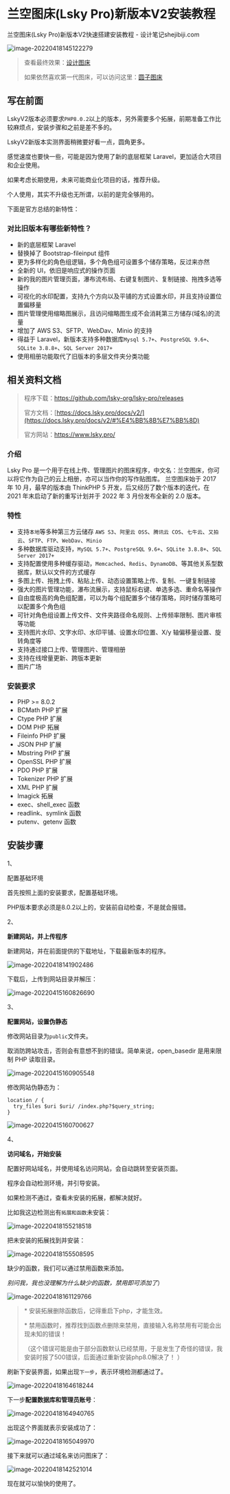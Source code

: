 # 兰空图床(Lsky Pro)新版本V2安装教程

兰空图床(Lsky Pro)新版本V2快速搭建安装教程 - 设计笔记shejibiji.com

![image-20220418145122279](https://ossimg.yzitc.com/2022/04/18/cdfcaf2840e0a.png)

> 查看最终效果：[设计图床](https://pic.shejibiji.com)
>
> 如果依然喜欢第一代图床，可以访问这里：[圆子图床](https://img.yzitc.com/)

## 写在前面

LskyV2版本必须要求`PHP8.0.2`以上的版本，另外需要多个拓展，前期准备工作比较麻烦点，安装步骤和之前是差不多的。

LskyV2新版本实测界面稍微要好看一点，圆角更多。

感觉速度也要快一些，可能是因为使用了新的底层框架 Laravel，更加适合大项目和企业使用。

如果考虑长期使用，未来可能商业化项目的话，推荐升级。

个人使用，其实不升级也无所谓，以前的是完全够用的。

下面是官方总结的新特性：

### 对比旧版本有哪些新特性？

- 新的底层框架 Laravel
- 替换掉了 Bootstrap-fileinput 组件
- 更为多样化的角色组逻辑，多个角色组可设置多个储存策略，反过来亦然
- 全新的 UI，依旧是响应式的操作页面
- 新的我的图片管理页面，瀑布流布局、右键复制图片、复制链接、拖拽多选等操作
- 可视化的水印配置，支持九个方向以及平铺的方式设置水印，并且支持设置位置偏移量
- 图片管理使用缩略图展示，且访问缩略图生成不会消耗第三方储存(域名)的流量
- 增加了 AWS S3、SFTP、WebDav、Minio 的支持
- 得益于 Laravel，新版本支持多种数据库`Mysql 5.7+`、`PostgreSQL 9.6+`、`SQLite 3.8.8+`、`SQL Server 2017+`
- 使用相册功能取代了旧版本的多层文件夹分类功能

## 相关资料文档

> 程序下载：https://github.com/lsky-org/lsky-pro/releases
>
> 官方文档：[https://docs.lsky.pro/docs/v2/](https://docs.lsky.pro/docs/v2/#%E4%BB%8B%E7%BB%8D)
>
> 官方网站：https://www.lsky.pro/

###  介绍

Lsky Pro 是一个用于在线上传、管理图片的图床程序，中文名：兰空图床，你可以将它作为自己的云上相册，亦可以当作你的写作贴图库。
兰空图床始于 2017 年 10 月，最早的版本由 ThinkPHP 5 开发，后又经历了数个版本的迭代，在 2021 年末启动了新的重写计划并于 2022 年 3 月份发布全新的 2.0 版本。

###  特性

- 支持`本地`等多种第三方云储存 `AWS S3`、`阿里云 OSS`、`腾讯云 COS`、`七牛云`、`又拍云`、`SFTP`、`FTP`、`WebDav`、`Minio`
- 多种数据库驱动支持，`MySQL 5.7+`、`PostgreSQL 9.6+`、`SQLite 3.8.8+`、`SQL Server 2017+`
- 支持配置使用多种缓存驱动，`Memcached`、`Redis`、`DynamoDB`、等其他关系型数据库，默认以文件的方式缓存
- 多图上传、拖拽上传、粘贴上传、动态设置策略上传、复制、一键复制链接
- 强大的图片管理功能，瀑布流展示，支持鼠标右键、单选多选、重命名等操作
- 自由度极高的角色组配置，可以为每个组配置多个储存策略，同时储存策略可以配置多个角色组
- 可针对角色组设置上传文件、文件夹路径命名规则、上传频率限制、图片审核等功能
- 支持图片水印、文字水印、水印平铺、设置水印位置、X/y 轴偏移量设置、旋转角度等
- 支持通过接口上传、管理图片、管理相册
- 支持在线增量更新、跨版本更新
- 图片广场

### 安装要求

- PHP >= 8.0.2
- BCMath PHP 扩展
- Ctype PHP 扩展
- DOM PHP 拓展
- Fileinfo PHP 扩展
- JSON PHP 扩展
- Mbstring PHP 扩展
- OpenSSL PHP 扩展
- PDO PHP 扩展
- Tokenizer PHP 扩展
- XML PHP 扩展
- Imagick 拓展
- exec、shell_exec 函数
- readlink、symlink 函数
- putenv、getenv 函数

## 安装步骤

1、

配置基础环境

首先按照上面的安装要求，配置基础环境。

PHP版本要求必须是8.0.2以上的，安装前自动检查，不是就会报错。



2、

**新建网站，并上传程序**

新建网站，并在前面提供的下载地址，下载最新版本的程序。

![image-20220418141902486](https://ossimg.yzitc.com/2022/04/18/b8ed5362af510.png)

下载后，上传到网站目录并解压：

![image-20220415160826690](https://ossimg.yzitc.com/2022/04/15/09cef5c8b1e2d.png)

3、

**配置网站，设置伪静态**

修改网站目录为`public`文件夹。

取消防跨站攻击，否则会有意想不到的错误。简单来说，open_basedir 是用来限制 PHP 读取目录。

![image-20220415160905548](https://ossimg.yzitc.com/2022/04/15/253e4f3cf82c6.png)

修改网站伪静态为：

```nginx
location / {
  try_files $uri $uri/ /index.php?$query_string;
}
```

![image-20220415160700627](https://ossimg.yzitc.com/2022/04/15/2930e334639f9.png)

4、

**访问域名，开始安装**

配置好网站域名，并使用域名访问网站，会自动跳转至安装页面。

程序会自动检测环境，并引导安装。



如果检测不通过，查看未安装的拓展，都解决就好。

比如我这边检测出有`拓展和函数`未安装：

![image-20220418155218518](https://ossimg.yzitc.com/2022/04/18/244e86d11ba16.png)

把未安装的拓展找到并安装：

![image-20220418155508595](https://ossimg.yzitc.com/2022/04/18/bc6e55118c311.png)

缺少的函数，我们可以通过禁用函数来添加。

*别问我，我也没理解为什么缺少的函数，禁用即可添加了*）

![image-20220418161129766](https://ossimg.yzitc.com/2022/04/18/59684d6142594.png)

> \* 安装拓展删除函数后，记得重启下php，才能生效。
>
> \* 禁用函数时，推荐找到函数点删除来禁用，直接输入名称禁用有可能会出现未知的错误！
>
> （这个错误可能是由于部分函数默认已经禁用，于是发生了奇怪的错误，我安装时报了500错误，后面通过重新安装php8.0解决了！ ）



刷新下安装界面，如果出现`下一步`，表示环境检测都通过了。

![image-20220418164618244](https://ossimg.yzitc.com/2022/04/18/39237d69e9965.png)



下一步**配置数据库和管理员账号**：

![image-20220418164940765](https://ossimg.yzitc.com/2022/04/18/de301627d276d.png)



出现这个界面就表示安装成功了：

![image-20220418165049970](https://ossimg.yzitc.com/2022/04/18/2ea6dce0d6f8e.png)



接下来就可以通过域名来访问图床了：

![image-20220418142521014](https://ossimg.yzitc.com/2022/04/18/f809bd4b88f76.png)

现在就可以愉快的使用了。

